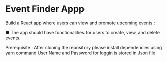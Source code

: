 # Event Finder Appp

Build a React app where users can view and promote upcoming events :

● The app should have functionalities for users to create, view, and delete events.

Prerequisite : 
After cloning the repository please install dependencies using yarn command
User Name and Password for loggin is stored in Json file
